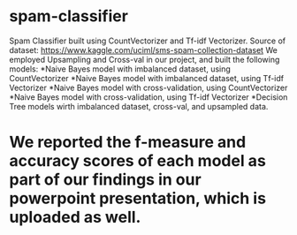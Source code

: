 # spam-classifier
Spam Classifier built using CountVectorizer and Tf-idf Vectorizer. 
Source of dataset: https://www.kaggle.com/uciml/sms-spam-collection-dataset
We employed Upsampling and Cross-val in our project, and built the following models:
*Naive Bayes model with imbalanced dataset, using CountVectorizer
*Naive Bayes model with imbalanced dataset, using Tf-idf Vectorizer
*Naive Bayes model with cross-validation, using CountVectorizer
*Naive Bayes model with cross-validation, using Tf-idf Vectorizer
*Decision Tree models wirth imbalanced dataset, cross-val, and upsampled data.
# We reported the f-measure and accuracy scores of each model as part of our findings in our powerpoint presentation, which is uploaded as well. 

